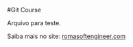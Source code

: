 #Git Course

Arquivo para teste.

Saiba mais no site: [romasoftengineer.com](http://romasoftengineer.com)